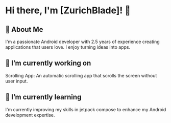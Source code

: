 # Hi there, I'm [ZurichBlade]! 👋

## 🚀 About Me
I'm a passionate Android developer with 2.5 years of experience creating applications that users love. I enjoy turning ideas into apps.

## 🔭 I’m currently working on
Scrolling App: An automatic scrolling app that scrolls the screen without user input.

## 🌱 I’m currently learning
I'm currently improving my skills in jetpack compose to enhance my Android development expertise.

<!---
ZurichBlade/ZurichBlade is a ✨ special ✨ repository because its `README.md` (this file) appears on your GitHub profile.
You can click the Preview link to take a look at your changes.
--->
